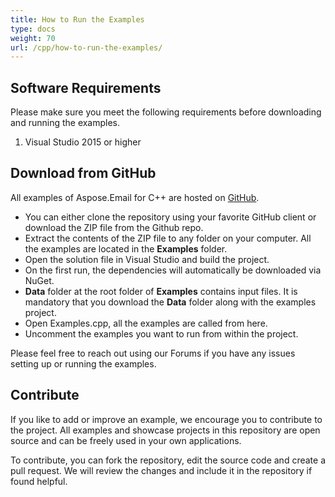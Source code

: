 ```yaml
---
title: How to Run the Examples
type: docs
weight: 70
url: /cpp/how-to-run-the-examples/
---
```


## **Software Requirements**
Please make sure you meet the following requirements before downloading and running the examples.

1. Visual Studio 2015 or higher
## **Download from GitHub**
All examples of Aspose.Email for C++ are hosted on [GitHub](https://github.com/aspose-email/Aspose.Email-for-C/).

- You can either clone the repository using your favorite GitHub client or download the ZIP file from the Github repo.
- Extract the contents of the ZIP file to any folder on your computer. All the examples are located in the **Examples** folder.
- Open the solution file in Visual Studio and build the project.
- On the first run, the dependencies will automatically be downloaded via NuGet.
- **Data** folder at the root folder of **Examples** contains input files. It is mandatory that you download the **Data** folder along with the examples project.
- Open Examples.cpp, all the examples are called from here.
- Uncomment the examples you want to run from within the project.

Please feel free to reach out using our Forums if you have any issues setting up or running the examples.
## **Contribute**
If you like to add or improve an example, we encourage you to contribute to the project. All examples and showcase projects in this repository are open source and can be freely used in your own applications.

To contribute, you can fork the repository, edit the source code and create a pull request. We will review the changes and include it in the repository if found helpful.
